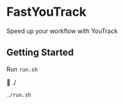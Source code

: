 # FastYouTrack
Speed up your workflow with YouTrack

## Getting Started
Run `run.sh`

📁 ./
```shell
./run.sh
```